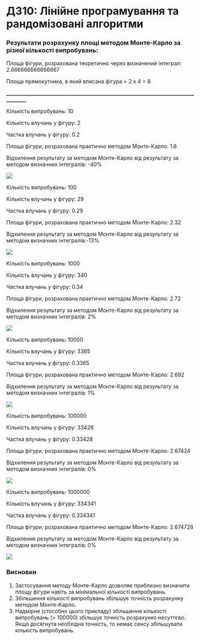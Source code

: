 # ДЗ10: Лінійне програмування та рандомізовані алгоритми

### Результати розрахунку площі методом Монте-Карло за різної кількості випробувань:

Площа фігури, розрахована теоретично через визначений інтеграл: 2.666666666666667

Площа прямокутника, в який вписана фігура = 2 x 4 = 8

**___________________________________________________________________________________**

Кількість випробувань: 10

Кількість влучань у фігуру: 2

Частка влучань у фігуру: 0.2

Площа фігури, розрахована практично методом Монте-Карло: 1.6

Відхилення результату за методом Монте-Карло від результату за методом визначних інтегралів: -40%

![](10measurements.png)

Кількість випробувань: 100

Кількість влучань у фігуру: 29

Частка влучань у фігуру: 0.29

Площа фігури, розрахована практично методом Монте-Карло: 2.32

Відхилення результату за методом Монте-Карло від результату за методом визначних інтегралів:-13%

![](/100measurements.png)

Кількість випробувань: 1000

Кількість влучань у фігуру: 340

Частка влучань у фігуру: 0.34

Площа фігури, розрахована практично методом Монте-Карло: 2.72

Відхилення результату за методом Монте-Карло від результату за методом визначних інтегралів: 2%

![](/1000measurements.png)

Кількість випробувань: 10000

Кількість влучань у фігуру: 3365

Частка влучань у фігуру: 0.3365

Площа фігури, розрахована практично методом Монте-Карло: 2.692

Відхилення результату за методом Монте-Карло від результату за методом визначних інтегралів: 1%

![](/10000measurements.png)

Кількість випробувань: 100000

Кількість влучань у фігуру: 33428

Частка влучань у фігуру: 0.33428

Площа фігури, розрахована практично методом Монте-Карло: 2.67424

Відхилення результату за методом Монте-Карло від результату за методом визначних інтегралів: 0%

![](/100000measurements.png)

Кількість випробувань: 1000000

Кількість влучань у фігуру: 334341

Частка влучань у фігуру: 0.334341

Площа фігури, розрахована практично методом Монте-Карло: 2.674728

Відхилення результату за методом Монте-Карло від результату за методом визначних інтегралів: 0%

![](/100000measurements.png)


### Висновки
1. Застосування методу Монте-Карло дозволяє приблизно визначити площу фігури навіть за мінімальної кількості випробувань.
2. Збільшення кількості випробувань збільшує точність розрахунку методом Монте-Карло.
3. Надмірне (стособно цього прикладу) збільшення кількості випробувань (> 100000) збільшує точність розрахунко несуттєво. Якщо досягнута необхідна точність, то немає сенсу збільшувати кількість випробувань.
